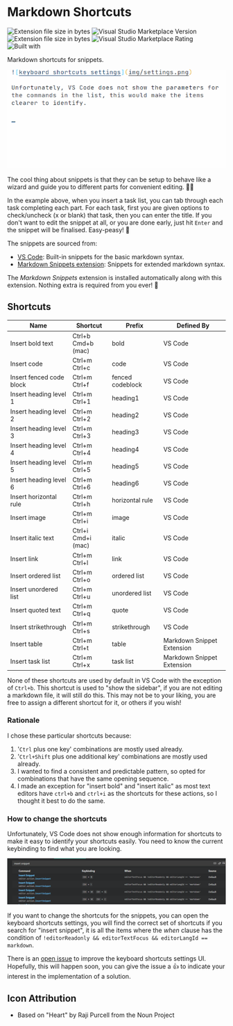 # Markdown Shortcuts

![Extension file size in bytes](https://img.shields.io/static/v1?logo=visual-studio-code&label=made%20for&message=VS%20Code&color=0000ff)
![Visual Studio Marketplace Version](https://img.shields.io/visual-studio-marketplace/v/robole.markdown-shortcuts?logo=visual-studio-code&color=ffa500)
![Extension file size in bytes](https://img.shields.io/static/v1?logo=visual-studio-code&label=size&message=14KB&color=008000)
![Visual Studio Marketplace Rating](https://img.shields.io/visual-studio-marketplace/r/robole.markdown-shortcuts?logo=visual-studio-code&color=yellow)
![Built with](https://img.shields.io/static/v1?label=built%20with&message=good%20vibrations&color=violet)

Markdown shortcuts for snippets.

![example](/img/example.gif)

The cool thing about snippets is that they can be setup to behave like a wizard and guide you to different parts for convenient editing. 🧙‍♂️

In the example above, when you insert a task list, you can tab through each task completing each part. For each task, first you are given options to check/uncheck (x or blank) that task, then you can enter the title. If you don't want to edit the snippet at all, or you are done early, just hit `Enter` and the snippet will be finalised. Easy-peasy! 🙌

The snippets are sourced from:
- [VS Code](https://github.com/microsoft/vscode/blob/f74e473238aca7b79c08be761d99a0232838ca4c/extensions/markdown-basics/snippets/markdown.code-snippets):  Built-in snippets for the basic markdown syntax.
- [Markdown Snippets extension](https://marketplace.visualstudio.com/items?itemName=robole.markdown-snippets): Snippets for extended markdown syntax.

The *Markdown Snippets* extension is installed automatically along with this extension. Nothing extra is required from you ever! 🙂

## Shortcuts

| Name                     | Shortcut                       | Prefix           | Defined By                  |
|--------------------------|--------------------------------|------------------|-----------------------------|
| Insert bold text         | Ctrl+b <br>      Cmd+b (mac) | bold             | VS Code          |
| Insert code              | Ctrl+m Ctrl+c                  | code             | VS Code          |
| Insert fenced code block | Ctrl+m Ctrl+f                  | fenced codeblock | VS Code          |
| Insert heading level 1   | Ctrl+m Ctrl+1                  | heading1         | VS Code |
| Insert heading level 2   | Ctrl+m Ctrl+2                  | heading2         | VS Code |
| Insert heading level 3   | Ctrl+m Ctrl+3                  | heading3         | VS Code |
| Insert heading level 4   | Ctrl+m Ctrl+4                  | heading4         | VS Code |
| Insert heading level 5   | Ctrl+m Ctrl+5                  | heading5         | VS Code |
| Insert heading level 6   | Ctrl+m Ctrl+6                  | heading6         | VS Code |
| Insert horizontal rule   | Ctrl+m Ctrl+h                  | horizontal rule  | VS Code          |
| Insert image             | Ctrl+m Ctrl+i                  | image            | VS Code          |
| Insert italic text       | Ctrl+i <br>      Cmd+i (mac)  | italic           | VS Code          |
| Insert link              | Ctrl+m Ctrl+l                  | link             | VS Code          |
| Insert ordered list      | Ctrl+m Ctrl+o                  | ordered list     | VS Code          |
| Insert unordered list    | Ctrl+m Ctrl+u                  | unordered list   | VS Code          |
| Insert quoted text       | Ctrl+m Ctrl+q                  | quote            | VS Code          |
| Insert strikethrough     | Ctrl+m Ctrl+s                  | strikethrough    | VS Code |
| Insert table             | Ctrl+m Ctrl+t                  | table            | Markdown Snippet Extension |
| Insert task list         | Ctrl+m Ctrl+x                  | task list        | Markdown Snippet Extension |

None of these shortcuts are used by default in VS Code with the exception of `Ctrl+b`. This shortcut is used to "show the sidebar", if you are not editing a markdown file, it will still do this. This may not be to your liking, you are free to assign a different shortcut for it, or others if you wish!

### Rationale

I chose these particular shortcuts because:
1. '`Ctrl` plus one key' combinations are mostly used already.
1. '`Ctrl+Shift` plus one additional key' combinations are mostly used already.
1. I wanted to find a consistent and predictable pattern, so opted for combinations that have the same opening sequence.
1. I made an exception for "insert bold" and "insert italic" as most text editors have `ctrl+b` and `ctrl+i` as the shortcuts for these actions, so I thought it best to do the same.

### How to change the shortcuts

Unfortunately, VS Code does not show enough information for shortcuts to make it easy to identify your shortcuts easily. You need to know the current keybinding to find what you are looking.

![keyboard shortcuts settings](img/settings.png)

If you want to change the shortcuts for the snippets, you can open the keyboard shortcuts settings, you will find the correct set of shortcuts if you search for "insert snippet", it is all the items where the *when* clause has the condition of `!editorReadonly && editorTextFocus && editorLangId == markdown`.

There is an [open issue](https://github.com/microsoft/vscode/issues/84072) to improve the keyboard shortcuts settings UI. Hopefully, this will happen soon, you can give the issue a 👍 to indicate your interest in the implementation of a solution.

## Icon Attribution

- Based on "Heart" by Raji Purcell from the Noun Project
